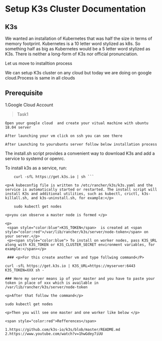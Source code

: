 # Setup K3s Cluster Documentation 

## K3s
<p>We wanted an installation of Kubernetes that was half the size in terms of memory footprint. Kubernetes is a 10 letter word stylized as k8s. So something half as big as Kubernetes would be a 5 letter word stylized as K3s. There is neither a long-form of K3s nor official pronunciation.</p>

<p>Let us move to installtion process</p>
<p>We can setup K3s cluster on any cloud but today we are doing on google cloud.Process is same in all clouds</p>

## Prerequisite
1.Google Cloud Account

>Task1
    
    Open your google cloud  and create your vitual machine with ubuntu 18.04 server

    After launching your vm click on ssh you can see there 

    After Launching to yourubuntu server follow below installation process


<p>The install.sh script provides a convenient way to download K3s and add a service to systemd or openrc.</p>

<p >To install k3s as a service, run:</p>


```
    curl -sfL https://get.k3s.io | sh ```

<p>A kubeconfig file is written to /etc/rancher/k3s/k3s.yaml and the service is automatically started or restarted. The install script will install K3s and additional utilities, such as kubectl, crictl, k3s-killall.sh, and k3s-uninstall.sh, for example:</p>

    sudo kubectl get nodes

<p>you can observe a master node is formed </p>

<p>
 <span style="color:blue">K3S_TOKEN</span>  is created at <span style="color:red">/var/lib/rancher/k3s/server/node-token</span> on your server.</p>
 <p><span style="color:blue"> To install on worker nodes, pass K3S_URL along with K3S_TOKEN or K3S_CLUSTER_SECRET environment variables, for example:</span></p>

 ### <p>For this create another vm and type follwing command</P>
 ```
    curl -sfL https://get.k3s.io | K3S_URL=https://myserver:6443 K3S_TOKEN=XXX sh -
```
### Here my server means ip of your master and you have to paste your token in place of xxx which is available in /var/lib/rancher/k3s/server/node-token 

<p>After that follow the command</p>
```
    sudo kubectl get nodes 
```    
<p>Then you will see one master and one worker like below </p>

<span style="color:red">Refferences</span>

1.https://github.com/k3s-io/k3s/blob/master/README.md
2.https://www.youtube.com/watch?v=1hwGdey7iUU
